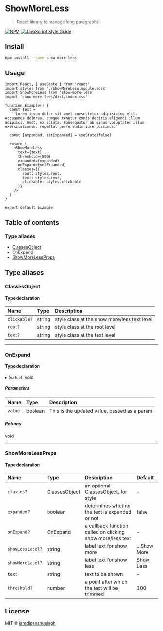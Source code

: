 # ShowMoreLess

> React library to manage long paragraphs

[![NPM](https://img.shields.io/npm/v/show-more-less.svg)](https://www.npmjs.com/package/show-more-less) [![JavaScript Style Guide](https://img.shields.io/badge/code_style-standard-brightgreen.svg)](https://standardjs.com)

## Install

```bash
npm install --save show-more-less
```

## Usage

```tsx
import React, { useState } from 'react'
import styles from './ShowMoreLess.module.scss'
import ShowMoreLess from 'show-more-less'
import 'show-more-less/dist/index.css'

function Example() {
  const text =
    'Lorem ipsum dolor sit amet consectetur adipisicing elit. Accusamus dolores, cumque tenetur omnis debitis eligendi illum adipisci. Amet, ex soluta. Consequatur ab minus voluptates illum exercitationem, repellat perferendis iure possimus.'

  const [expanded, setExpanded] = useState(false)

  return (
    <ShowMoreLess
      text={text}
      threshold={800}
      expanded={expanded}
      onExpand={setExpanded}
      classes={{
        root: styles.root,
        text: styles.text,
        clickable: styles.clickable
      }}
    />
  )
}

export default Example
```

## Table of contents

### Type aliases

- [ClassesObject](#classesobject)
- [OnExpand](#onexpand)
- [ShowMoreLessProps](#showmorelessprops)

## Type aliases

### ClassesObject

#### Type declaration

| Name | Type | Description |
| :------ | :------ | :------ |
| `clickable?` | string | style class at the show more/less text level |
| `root?` | string | style class at the root level |
| `text?` | string | style class at the text level |

___

### OnExpand

#### Type declaration

▸ (`value`): void

##### Parameters

| Name | Type | Description |
| :------ | :------ | :------ |
| `value` | boolean | This is the updated value, passed as a param |

##### Returns

void

___

### ShowMoreLessProps

#### Type declaration

| Name | Type | Description | Default |
| :------ | :------ | :------ | :------ |
| `classes?` | ClassesObject | an optional ClassesObject, for style | - |
| `expanded?` | boolean | determines whether the text is expanded or not | false |
| `onExpand?` | OnExpand | a callback function called on clicking show more/less text | - |
| `showLessLabel?` | string | label text for show more | ...Show More |
| `showMoreLabel?` | string | label text for show less | Show Less |
| `text` | string | text to be shown | - |
| `threshold?` | number | a point after which the text will be trimmed | 100 |

## License

MIT © [iamdipanshusingh](https://github.com/iamdipanshusingh)
